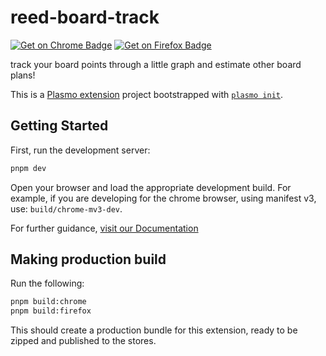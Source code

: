 # reed-board-track

[![Get on Chrome Badge](https://img.shields.io/badge/get_on-chrome-green?style=for-the-badge&logo=googlechrome&logoColor=green)](https://chromewebstore.google.com/detail/reed-board-tracker/elpbdjofckokonheccdadlpmjjdhohof) [![Get on Firefox Badge](https://img.shields.io/badge/get_on-firefox-orange?style=for-the-badge&logo=firefox&logoColor=orange)](https://addons.mozilla.org/en-GB/firefox/addon/reed-board-tracker/)


track your board points through a little graph and estimate other board plans!

This is a [Plasmo extension](https://docs.plasmo.com/) project bootstrapped with [`plasmo init`](https://www.npmjs.com/package/plasmo).

## Getting Started

First, run the development server:

```bash
pnpm dev
```

Open your browser and load the appropriate development build. For example, if you are developing for the chrome browser, using manifest v3, use: `build/chrome-mv3-dev`.

For further guidance, [visit our Documentation](https://docs.plasmo.com/)

## Making production build

Run the following:

```bash
pnpm build:chrome
pnpm build:firefox
```

This should create a production bundle for this extension, ready to be zipped and published to the stores.
